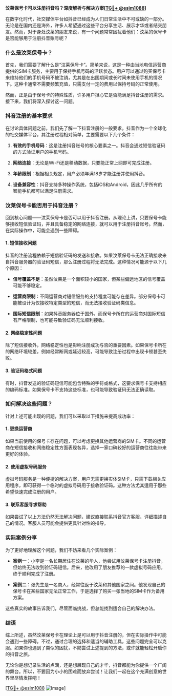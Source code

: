 **汶莱保号卡可以注册抖音吗？深度解析与解决方案[[TG💪+ @esim1088](https://t.me/s/esim1088)]**

在数字化时代，社交媒体平台如抖音已经成为人们日常生活中不可或缺的一部分。无论是在国内还是海外，许多人希望通过这些平台分享生活、展示才华或者结交朋友。然而，对于身处汶莱的朋友来说，有一个问题常常困扰着他们：汶莱的保号卡是否能够用于注册抖音账号呢？

### 什么是汶莱保号卡？

首先，我们需要了解什么是“汶莱保号卡”。简单来说，这是一种由当地电信运营商提供的SIM卡服务，主要用于保持手机号码的活跃状态。用户可以通过购买保号卡来维持他们的手机号码不被注销，尤其是在出国期间或长时间未使用手机的情况下。这种卡通常不需要频繁充值，只需支付一定的费用以保持号码的正常使用。

然而，正是由于保号卡的特殊性质，许多用户担心它是否能满足抖音注册的需求。接下来，我们将深入探讨这一问题。

### 抖音注册的基本要求

在讨论具体问题之前，我们先了解一下抖音注册的一般要求。抖音作为一个全球化的社交媒体平台，其注册过程相对简单，主要需要以下几个条件：

1. **有效的手机号码**：这是注册抖音账号的核心要素之一。抖音会通过短信验证码的方式验证用户的手机号码。
   
2. **网络连接**：无论是Wi-Fi还是移动数据，只要能正常上网即可完成注册。

3. **年龄限制**：根据相关规定，用户必须年满18岁才能注册并使用抖音。

4. **设备兼容性**：抖音支持多种操作系统，包括iOS和Android，因此几乎所有的智能手机都可以满足注册需求。

### 汶莱保号卡能否用于抖音注册？

回到核心问题——汶莱保号卡是否可以用于抖音注册。从理论上讲，只要保号卡能够接收短信验证码，并且具备稳定的网络连接，就可以用于注册抖音账号。然而，在实际操作中，可能会遇到一些障碍。

#### 1. 短信接收问题

抖音的注册流程依赖于短信验证码的发送和接收。如果汶莱保号卡无法正确接收来自抖音服务器的验证码短信，那么注册过程将无法完成。这种情况可能源于以下几个原因：

- **信号覆盖不足**：虽然汶莱是一个面积较小的国家，但某些偏远地区的信号覆盖可能不够稳定。
  
- **运营商限制**：不同运营商对短信服务的支持程度可能存在差异。部分保号卡可能被设计为仅接收特定类型的短信，而无法接收验证码类信息。

- **国际短信限制**：如果抖音服务器位于国外，而保号卡所在的运营商对国际短信有严格限制，也可能导致验证码无法顺利接收。

#### 2. 网络稳定性问题

除了短信接收外，网络稳定性也是影响注册成功与否的重要因素。如果保号卡所在的网络环境较差，例如经常断网或延迟较高，可能导致注册过程中出现卡顿甚至失败。

#### 3. 验证码格式问题

有时，抖音发送的验证码短信可能包含特殊的字符或格式，这要求保号卡支持相应的编码标准。如果保号卡不支持这些标准，也可能导致验证码无法正确读取。

### 如何解决这些问题？

针对上述可能出现的问题，我们可以采取以下措施来提高成功率：

#### 1. 更换运营商

如果当前使用的保号卡存在问题，可以考虑更换其他运营商的SIM卡。不同的运营商在短信接收和网络稳定性方面表现各异，选择一家口碑较好的运营商往往能带来更好的体验。

#### 2. 使用虚拟号码服务

虚拟号码服务是一种便捷的解决方案，用户无需更换实体SIM卡，只需下载相关应用程序，即可获得一个临时的虚拟号码用于接收验证码。这种方法尤其适用于那些希望快速完成注册的用户。

#### 3. 联系客服寻求帮助

如果尝试了以上方法仍然无法解决问题，建议直接联系抖音官方客服，详细描述自己的情况。客服人员可能会提供更具针对性的指导。

### 实际案例分享

为了更好地理解这个问题，我们不妨来看几个实际案例：

- **案例一**：小李是一名长期居住在汶莱的华人，他尝试用汶莱保号卡注册抖音，但始终无法收到验证码短信。后来，他改用了朋友推荐的一款虚拟号码应用，终于顺利完成了注册。

- **案例二**：张先生是一名商人，经常往返于汶莱和其他国家之间。他发现自己的保号卡在某些国家无法正常工作，于是选择了购买一张当地的SIM卡作为备用方案。

这些真实的故事告诉我们，尽管面临挑战，但总能找到适合自己的解决办法。

### 结语

综上所述，虽然汶莱保号卡在理论上是可以用于抖音注册的，但在实际操作中可能会遇到一些障碍。不过，通过合理的选择和适当的辅助工具，这些问题完全可以克服。如果你也遇到了类似的困扰，不妨尝试上述提到的方法，或许就能轻松开启你的抖音之旅。

无论你是想记录生活的点滴，还是想展现自己的才华，抖音都能为你提供一个广阔的舞台。所以，不要因为小小的困难而放弃尝试！让我们一起在这个充满创意的世界里尽情发挥吧！

[[TG💪+ @esim1088](https://t.me/s/esim1088) ![Image](https://i.postimg.cc/4NQfJmqS/Snipaste-2025-05-13-00-14-12.png)]